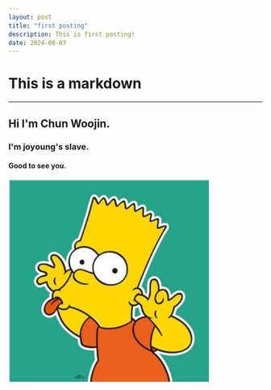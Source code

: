 ```yaml
---
layout: post
title: "first posting"
description: This is first posting!
date: 2024-08-07
---
```


# This is a **markdown**
***

## Hi I'm Chun Woojin.
### I'm joyoung's slave.
#### Good to see you.


<img src="../assets/img/simson.jpg" width="400px" height="400px">